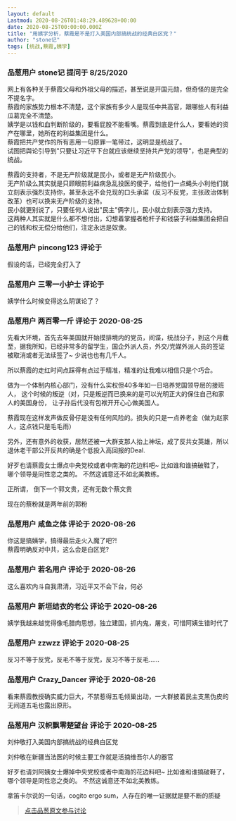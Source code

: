 ```yaml
---
layout: default
Lastmod: 2020-08-26T01:48:29.489628+00:00
date: 2020-08-25T00:00:00.000Z
title: "用姨学分析，蔡霞是不是打入美国内部搞统战的经典白区党？"
author: "stone记"
tags: [统战,蔡霞,姨学]
---
```



### 品葱用户 **stone记** 提问于 8/25/2020
    
网上有各种关于蔡霞父母和外祖父母的描述，甚至说是开国元勋，但奇怪的是完全不提名字。  
蔡霞的家族势力根本不清楚，这个家族有多少人是现任中共高官，跟哪些人有利益瓜葛完全不清楚。  
姨学是以钱和血判断阶级的，要看屁股不能看嘴。蔡霞到底是什么人，要看她的资产在哪里，她所在的利益集团是什么。  
蔡霞把共产党作的所有恶用一句原罪一笔带过，这明显是统战了。  
试图把舆论引导到"只要让习近平下台就应该继续坚持共产党的领导"，也是典型的统战。  
  
蔡霞的支持者，不是无产阶级就是民小，或者是无产阶级民小。  
无产阶级么其实就是只顾眼前利益病急乱投医的傻子，给他们一点蝇头小利他们就立刻表示强烈支持你，甚至永远不会兑现的口头承诺（反习不反党，主张政治体制改革）也可以换来无产阶级的支持。  
民小就更别说了，只要任何人说出"民主"俩字儿，民小就立刻表示强力支持。  
这两种人其实就是什么都不想付出，幻想着掌握者枪杆子和钱袋子利益集团会把自己的钱和权无偿分给他们，注定永远是奴隶。
    
                

### 品葱用户 **pincong123** 评论于 
        
假设的话，已经完全打入了
        
                

### 品葱用户 **三零一小护士** 评论于 
        
姨学什么时候变得这么阴谋论了？
        
                

### 品葱用户 **两百零一斤** 评论于 2020-08-25
        
先看大环境，首先去年美国就开始摸排境内的党员，间谍，统战分子，到这个月截至，据我所知，已经非常多的留学生，国企外派人员，外交/党媒外派人员的签证被取消或者无法续签了~ 少说也也有几千人。  
  
所以蔡霞的走红时间点踩得有点过于精准，精准的让我难以相信只是个巧合。  
  
  
做为一个体制内核心部门，没有什么实权但40多年如一日培养党国领导层的接班人， 这个时候的叛逆（对，只是叛逆而已换来的是可以光明正大的保住自己和家人的美国身份， 让子孙后代没有包袱开开心心做美国人。  
  
蔡霞现在这样发声做反骨仔是没有任何风险的。损失的只是一点养老金（做为赵家人，这点钱只是毛毛雨）  
  
另外，还有意外的收获，居然还被一大群支那人抬上神坛，成了反共女英雄，所以退休老干部公开反共的确是个低投入高回报的Deal.  
  
好歹也请蔡霞女士爆点中央党校或者中南海的花边料吧~ 比如谁和谁搞破鞋了， 哪个领导是同性恋之类的。 不然这诚意还不如北美教练。  
  
正所谓， 倒下一个郭文贵，还有无数个蔡文贵  
  
现在的蔡粉就是两年前的郭粉
        
                

### 品葱用户 **咸鱼之体** 评论于 2020-08-26
        
你这是搞姨学，搞得最后走火入魔了吧?!  
蔡霞明确反对中共，这么会是白区党?
        
                

### 品葱用户 **若名用户** 评论于 2020-08-26
        
这么喜欢内斗自我肃清，习近平又不会下台，何必
        
                

### 品葱用户 **新垣结衣的老公** 评论于 2020-08-26
        
姨学我越来越觉得像毛腊肉思想，独立建国，抓内鬼，屠支，可惜阿姨生错时代了
        
                

### 品葱用户 **zzwzz** 评论于 2020-08-25
        
反习不等于反党，反毛不等于反党，反习不等于反毛……
        
                

### 品葱用户 **Crazy_Dancer** 评论于 2020-08-26
        
看来蔡霞教授确实威力巨大，不禁惹得五毛倾巢出动，一大群披着民主支黑伪皮的无间道五毛也露出原形。
        
                

### 品葱用户 **汉帜飘零楚望台** 评论于 2020-08-25
        
刘仲敬打入美国内部搞统战的经典白区党  
  
刘仲敬在新疆当法医的时候主要工作就是活摘维吾尔人的器官   
  
好歹也请刘阿姨女士爆掉中央党校或者中南海的花边料吧~ 比如谁和谁搞破鞋了， 哪个领导是同性恋之类的。 不然这诚意还不如北美教练。  
  
拿笛卡尔说的一句话，cogito ergo sum，人存在的唯一证据就是要不断的质疑
        
                





> [点击品葱原文参与讨论](https://pincong.rocks/question/30243)

